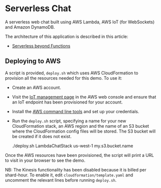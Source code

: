 # Serverless Chat

A serverless web chat built using AWS Lambda, AWS IoT (for WebSockets) and Amazon DynamoDB.

The architecture of this application is described in this article:

- [Serverless beyond Functions](https://medium.com/danilop/serverless-beyond-functions-cd81ee4c6b8d)

## Deploying to AWS

A script is provided, `deploy.sh` which uses AWS CloudFormation to provision all the resources needed for this demo. To use it:

- Create an AWS account.
- Visit the [IoT management page](https://console.aws.amazon.com/iot/home) in the AWS web console and ensure that an IoT endpoint has been provisioned for your account.
- Install the [AWS command line tools](https://aws.amazon.com/cli/) and set up your credentials.
- Run the `deploy.sh` script, specifying a name for your new CloudFormation stack, an AWS region and the name of an S3 bucket where the CloudFormation config files will be stored. The S3 bucket will be created if it does not exist.

  ./deploy.sh LambdaChatStack us-west-1 my.s3.bucket.name

Once the AWS resources have been provisioned, the script will print a URL to visit in your browser to see the demo.

NB: The Kinesis functionality has been disabled because it is billed per shard-hour. To enable it, edit `cloudformation/template.yaml` and uncomment the relevant lines before running `deploy.sh`.
